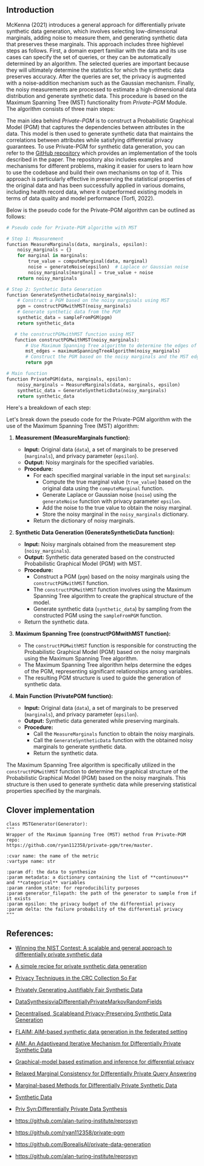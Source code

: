 ## Introduction 

McKenna (2021) introduces a general approach for differentially private synthetic data generation, which involves selecting low-dimensional marginals, adding noise to measure them, and generating synthetic data that preserves these marginals. This approach includes three highlevel steps as follows. First, a domain expert familiar with the data and its use cases can specify the set of queries, or they can be automatically determined by an algorithm. The selected queries are important because they will ultimately determine the statistics for which the synthetic data preserves accuracy. After the queries are set, the privacy is augmented with a noise-addition mechanism such as the Gaussian mechanism. Finally, the noisy measurements are processed to estimate a high-dimensional data distribution and generate synthetic data. This procedure is based on the Maximum Spanning Tree (MST) functionality from _Private-PGM_ Module. The algorithm consists of three main steps:

The main idea behind _Private-PGM_ is to construct a Probabilistic Graphical Model (PGM) that captures the dependencies between attributes in the data. This model is then used to generate synthetic data that maintains the correlations between attributes while satisfying differential privacy guarantees. To use Private-PGM for synthetic data generation, you can refer to the [GitHub repository](https://github.com/ryan112358/private-pgm) which provides an implementation of the tools described in the paper. The repository also includes examples and mechanisms for different problems, making it easier for users to learn how to use the codebase and build their own mechanisms on top of it. This approach is particularly effective in preserving the statistical properties of the original data and has been successfully applied in various domains, including health record data, where it outperformed existing models in terms of data quality and model performance (Torfi, 2022). 


Below is the pseudo code for the Private-PGM algorithm can be outlined as follows:

```python
# Pseudo code for Private-PGM algorithm with MST

# Step 1: Measurement
function MeasureMarginals(data, marginals, epsilon):
    noisy_marginals = {}
    for marginal in marginals:
        true_value = computeMarginal(data, marginal)
        noise = generateNoise(epsilon)  # Laplace or Gaussian noise
        noisy_marginals[marginal] = true_value + noise
    return noisy_marginals

# Step 2: Synthetic Data Generation
function GenerateSyntheticData(noisy_marginals):
    # Construct a PGM based on the noisy marginals using MST
    pgm = constructPGMwithMST(noisy_marginals)
    # Generate synthetic data from the PGM
    synthetic_data = sampleFromPGM(pgm)
    return synthetic_data

   # the constructPGMwithMST function using MST
   function constructPGMwithMST(noisy_marginals):
       # Use Maximum Spanning Tree algorithm to determine the edges of the PGM
       mst_edges = maximumSpanningTreeAlgorithm(noisy_marginals)
       # Construct the PGM based on the noisy marginals and the MST edges
       return pgm

# Main function
function PrivatePGM(data, marginals, epsilon):
    noisy_marginals = MeasureMarginals(data, marginals, epsilon)
    synthetic_data = GenerateSyntheticData(noisy_marginals)
    return synthetic_data
```
Here's a breakdown of each step:

Let's break down the pseudo code for the Private-PGM algorithm with the use of the Maximum Spanning Tree (MST) algorithm:

1. **Measurement (MeasureMarginals function):**
   - **Input:** Original data (`data`), a set of marginals to be preserved (`marginals`), and privacy parameter (`epsilon`).
   - **Output:** Noisy marginals for the specified variables.
   - **Procedure:**
     - For each specified marginal variable in the input set `marginals`:
       - Compute the true marginal value (`true_value`) based on the original data using the `computeMarginal` function.
       - Generate Laplace or Gaussian noise (`noise`) using the `generateNoise` function with privacy parameter `epsilon`.
       - Add the noise to the true value to obtain the noisy marginal.
       - Store the noisy marginal in the `noisy_marginals` dictionary.
     - Return the dictionary of noisy marginals.

2. **Synthetic Data Generation (GenerateSyntheticData function):**
   - **Input:** Noisy marginals obtained from the measurement step (`noisy_marginals`).
   - **Output:** Synthetic data generated based on the constructed Probabilistic Graphical Model (PGM) with MST.
   - **Procedure:**
     - Construct a PGM (`pgm`) based on the noisy marginals using the `constructPGMwithMST` function.
     - The `constructPGMwithMST` function involves using the Maximum Spanning Tree algorithm to create the graphical structure of the model.
     - Generate synthetic data (`synthetic_data`) by sampling from the constructed PGM using the `sampleFromPGM` function.
   - Return the synthetic data.

3. **Maximum Spanning Tree (constructPGMwithMST function):**
   - The `constructPGMwithMST` function is responsible for constructing the Probabilistic Graphical Model (PGM) based on the noisy marginals using the Maximum Spanning Tree algorithm.
   - The Maximum Spanning Tree algorithm helps determine the edges of the PGM, representing significant relationships among variables.
   - The resulting PGM structure is used to guide the generation of synthetic data.

4. **Main Function (PrivatePGM function):**
   - **Input:** Original data (`data`), a set of marginals to be preserved (`marginals`), and privacy parameter (`epsilon`).
   - **Output:** Synthetic data generated while preserving marginals.
   - **Procedure:**
     - Call the `MeasureMarginals` function to obtain the noisy marginals.
     - Call the `GenerateSyntheticData` function with the obtained noisy marginals to generate synthetic data.
     - Return the synthetic data.

The Maximum Spanning Tree algorithm is specifically utilized in the `constructPGMwithMST` function to determine the graphical structure of the Probabilistic Graphical Model (PGM) based on the noisy marginals. This structure is then used to generate synthetic data while preserving statistical properties specified by the marginals.

## Clover implementation 


    class MSTGenerator(Generator):
    """
    Wrapper of the Maximum Spanning Tree (MST) method from Private-PGM repo:
    https://github.com/ryan112358/private-pgm/tree/master.

    :cvar name: the name of the metric
    :vartype name: str

    :param df: the data to synthesize
    :param metadata: a dictionary containing the list of **continuous** and **categorical** variables
    :param random_state: for reproducibility purposes
    :param generator_filepath: the path of the generator to sample from if it exists
    :param epsilon: the privacy budget of the differential privacy
    :param delta: the failure probability of the differential privacy
    """

  

## References:
- [Winning the NIST Contest: A scalable and general approach to differentially private synthetic data](https://arxiv.org/pdf/2108.04978.pdf)
- [A simple recipe for private synthetic data generation](https://differentialprivacy.org/synth-data-1/)
- [Privacy Techniques in the CRC Collection So Far](https://pages.nist.gov/privacy_collaborative_research_cycle/pages/techniques.html)
- [Privately Generating Justifiably Fair Synthetic Data](https://www.vldb.org/pvldb/vol16/p1573-pujol.pdf)
- [DataSynthesisviaDifferentiallyPrivateMarkovRandomFields](https://www.vldb.org/pvldb/vol14/p2190-cai.pdf)
- [Decentralised, Scalableand Privacy-Preserving Synthetic Data Generation](https://arxiv.org/pdf/2310.20062.pdf)
- [FLAIM: AIM-based synthetic data generation in the federated setting](https://arxiv.org/pdf/2310.03447.pdf)
- [AIM: An Adaptiveand Iterative Mechanism for Differentially Private Synthetic Data](https://arxiv.org/pdf/2201.12677.pdf)
- [Graphical-model based estimation and inference for differential privacy](https://arxiv.org/pdf/1901.09136.pdf)
- [Relaxed Marginal Consistency for Differentially Private Query Answering](https://arxiv.org/pdf/2109.06153.pdf)
- [Marginal-based Methods for Differentially Private Synthetic Data](https://youtube.com/watch?v=UKzh9QgNRxA)
- [Synthetic Data](https://programming-dp.com/ch14.html)
- [Priv Syn:Differentially Private Data Synthesis](https://www.usenix.org/system/files/sec21fall-zhang-zhikun.pdf)



- https://github.com/alan-turing-institute/reprosyn
- https://github.com/ryan112358/private-pgm
- https://github.com/BorealisAI/private-data-generation
- https://github.com/alan-turing-institute/reprosyn

